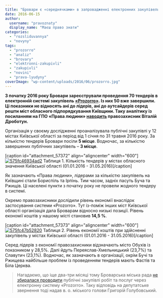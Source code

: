 ```yaml
---
title: "Бровари є «середнячками» в запровадженні електронних закупівель"
date: 2016-06-15
author: 
  username: "pravoznaty"
  display_name: "Маєш право знати"
categories: 
  - "rozsliduvannya"
  - "novyny"
tags: 
  - "prozorro"
  - "analiz"
  - "brovary"
  - "elektronni-zakupivli"
  - "zakupivli"
  - "novini"
  - "prava-lyudyny"
coverImage: "wp-content/uploads/2016/06/prozorro.jpg"
---
```


**З початку 2016 року Бровари зареєстрували проведення 70 тендерів в електронній системі закупівель [«Prozorro»](https://mpz.brovary.org/systema-prozorro-yak-bez-vidkativ-zaroblyaty-na-derzhavnomu-tenderi/). Із них 50 вже завершили. Ці показники не відносять ані до лідерів, ані до аутсайдерів серед решти міст обласного підпорядкування Київщини. Таку аналітику із посиланням на ГПО «Права людини» [наводить](http://blogs.lb.ua/vitaliy_drobotun/337708_de_kiivskiy_oblasti_prozorro.html?utm_source=local&utm_medium=cpm&utm_campaign=lenta) правозахисник Віталій Дроботун.**

Організація у своєму дослідженні проаналізувала публічні закупівлі у 12 містах Київської області за період від 1 січня по 31 травня 2016 року. За кількістю тендерів Бровари посіли **5 місце**. Водночас, за кількістю завершених публічних закупівель – **3 місце**.

\[caption id="attachment\_57372" align="aligncenter" width="600"\][![575fc46934ad2](https://mpz.brovary.org/wp-content/uploads/2016/06/575fc46934ad2.jpg)](https://mpz.brovary.org/wp-content/uploads/2016/06/575fc46934ad2.jpg) Таблиця 1. Кількість тендерів у містах обласного значення Київської області (01.01.2016 - 31.05.2016)\[/caption\]

Як зазначають «Права людини», лідерами за кількістю закупівель на Київщині стали Бориспіль та Ірпінь. Тим часом, задніх пасуть Буча та Ржищів. Ці населені пункти з початку року не провели жодного тендеру в системі.

Окремо правозахисники дослідили рівень економії внаслідок застосування системи «Prozorro». Тут із-поміж інших міст Київської області організація дала Броварам відносно низькі позиції. Рівень економії коштів у нашому місті становив **14,5 %**.

\[caption id="attachment\_57373" align="aligncenter" width="600"\][![575fc47b52820](https://mpz.brovary.org/wp-content/uploads/2016/06/575fc47b52820.jpg)](https://mpz.brovary.org/wp-content/uploads/2016/06/575fc47b52820.jpg) Таблиця 2. Рівень економії коштів при здійсненні закупівель у містах Київської області (01.01.2016 - 31.05.2016)\[/caption\]

Серед лідерів з економії правозахисники відзначають місто Обухів із показником у 28,5%. Далі йдуть Переяслав-Хмельницький (23,7%) та Славутич (23,1%). Водночас, як зазначають в організації, окрім Бучі та Ржищева найбільше проблем із проведенням тендерів мають Фастів та Біла Церква.

> Нагадаємо, що іще два-три місяці тому Броварська міська рада [не збиралася проводити](https://mpz.brovary.org/brovarska-meriya-ne-hoche-kupuvaty-poslugy-cherez-systemu-prozorro/) публічні закупівлі робіт та послуг через електронну систему «Prozorro». Таку відповідь на депутатське звернення тоді надав в. о. міського голови Григорій Голубовський.
